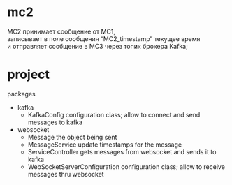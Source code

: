 # mc2
МС2 принимает сообщение от МС1,  
записывает в поле сообщения “МС2_timestamp” текущее время  
и отправляет сообщение в МС3 через топик брокера Kafka;

# project

packages
- kafka
  - KafkaConfig configuration class; allow to connect and send messages to kafka
- websocket
  - Message the object being sent
  - MessageService update timestamps for the message
  - ServiceController gets messages from websocket and sends it to kafka
  - WebSocketServerConfiguration configuration class; allow to receive messages thru websocket